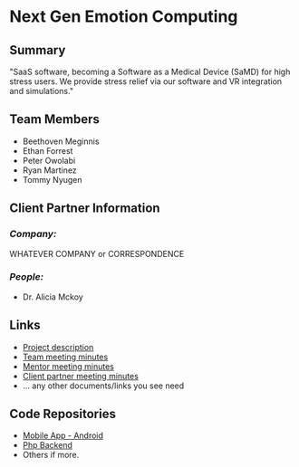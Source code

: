 # Next Gen Emotion Computing

## **Summary**

"SaaS software, becoming a Software as a Medical Device (SaMD) for high stress users. We provide stress relief via our software and VR integration and simulations." 

## **Team Members**

- Beethoven Meginnis
- Ethan Forrest
- Peter Owolabi
- Ryan Martinez
- Tommy Nyugen

## **Client Partner Information**

### *Company:*
WHATEVER COMPANY or CORRESPONDENCE

### *People:*
- Dr. Alicia Mckoy

## **Links**

- [Project description](ProjectDescription.md)
- [Team meeting minutes](MeetingMinutes/Team)
- [Mentor meeting minutes](MeetingMinutes/Mentor)
- [Client partner meeting minutes](MeetingMinutes/ClientPartner)
- ... any other documents/links you see need

## **Code Repositories**

- [Mobile App - Android](https://www.github.com/WHEREEVER_THE_ANDROID_CODE_IS/)
- [Php Backend](https://www.github.com/WHEREEVER_THE_PHP_CODE_IS)
- Others if more.

